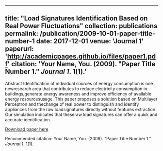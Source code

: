 -------
title: "Load Signatures Identification Based on Real Power Fluctuations"
collection: publications
permalink: /publication/2009-10-01-paper-title-number-1
date: 2017-12-01
venue: 'Journal 1'
paperurl: 'http://academicpages.github.io/files/paper1.pdf'
citation: 'Your Name, You. (2009). &quot;Paper Title Number 1.&quot; <i>Journal 1</i>. 1(1).'
------
Abstract 
Identification of individual sources of energy consumption is one newresearch  area  that  contributes  to  reduce  electricity  consumption  in  buildings,generate energy awareness and improve efficiency of available energy resourcesusage.  This  paper  proposes  a  solution  based  on  Multilayer  Perceptron  and  thechange  of  real  power  to  distinguish  and  identify  appliances  from  the  raw  loadsignatures directly without features extraction. Our simulation indicates that theseraw load signatures can offer a quick and accurate identification.

[Download paper here](http://academicpages.github.io/files/paper1.pdf)

Recommended citation: Your Name, You. (2009). "Paper Title Number 1." <i>Journal 1</i>. 1(1).
